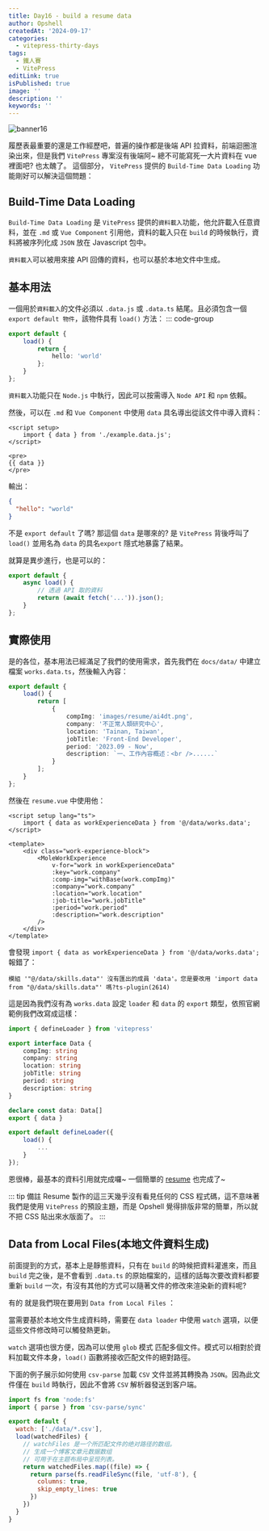 ```yaml
---
title: Day16 - build a resume data
author: Opshell
createdAt: '2024-09-17'
categories:
  - vitepress-thirty-days
tags:
  - 鐵人賽
  - VitePress
editLink: true
isPublished: true
image: ''
description: ''
keywords: ''
---
```

![banner16](https://ithelp.ithome.com.tw/upload/images/20240917/20109918PJ9MKLB0yO.png)

履歷表最重要的還是工作經歷吧，普遍的操作都是後端 API 拉資料，前端迴圈渲染出來，但是我們 `VitePress` 專案沒有後端阿~ 總不可能寫死一大片資料在 vue 裡面吧? 也太醜了。
這個部分， `VitePress` 提供的 `Build-Time Data Loading` 功能剛好可以解決這個問題：

## Build-Time Data Loading
`Build-Time Data Loading` 是 `VitePress` 提供的`資料載入`功能，他允許載入任意資料，並在 `.md` 或 `Vue Component` 引用他，資料的載入只在 `build` 的時候執行，資料將被序列化成 `JSON` 放在 Javascript 包中。

`資料載入`可以被用來接 API 回傳的資料，也可以基於本地文件中生成。

## 基本用法
一個用於`資料載入`的文件必須以 `.data.js` 或 `.data.ts` 結尾。且必須包含一個 `export default 物件`，該物件具有 `load()` 方法：
::: code-group
```ts [example.data.ts]
export default {
    load() {
        return {
            hello: 'world'
        };
    }
};
```
`資料載入`功能只在 `Node.js` 中執行，因此可以按需導入 `Node API` 和 `npm` 依賴。

然後，可以在 `.md` 和 `Vue Component` 中使用 `data` 具名導出從該文件中導入資料：
```vue
<script setup>
    import { data } from './example.data.js';
</script>

<pre>
{{ data }}
</pre>
```
輸出：
```json
{
  "hello": "world"
}
```
不是 `export default` 了嗎? 那這個 `data` 是哪來的?
是 `VitePress` 背後呼叫了 `load()` 並用名為 `data` 的具名`export` 隱式地暴露了結果。

就算是異步進行，也是可以的：
```ts
export default {
    async load() {
        // 透過 API 取的資料
        return (await fetch('...')).json();
    }
};
```

## 實際使用
是的各位，基本用法已經滿足了我們的使用需求，首先我們在 `docs/data/` 中建立檔案 `works.data.ts`，然後輸入內容：
```ts
export default {
    load() {
        return [
            {
                compImg: 'images/resume/ai4dt.png',
                company: '不正常人類研究中心',
                location: 'Tainan, Taiwan',
                jobTitle: 'Front-End Developer',
                period: '2023.09 - Now',
                description: `一、工作內容概述：<br />......`
            }
        ];
    }
};
```

然後在 `resume.vue` 中使用他：
```vue
<script setup lang="ts">
    import { data as workExperienceData } from '@/data/works.data';
</script>

<template>
    <div class="work-experience-block">
        <MoleWorkExperience
            v-for="work in workExperienceData"
            :key="work.company"
            :comp-img="withBase(work.compImg)"
            :company="work.company"
            :location="work.location"
            :job-title="work.jobTitle"
            :period="work.period"
            :description="work.description"
        />
    </div>
</template>
```

會發現 `import { data as workExperienceData } from '@/data/works.data';` 報錯了：

`模組 '"@/data/skills.data"' 沒有匯出的成員 'data'。您是要改用 'import data from "@/data/skills.data"' 嗎?ts-plugin(2614)`

這是因為我們沒有為 `works.data` 設定 `loader` 和 `data` 的 `export` 類型，依照官網範例我們改寫成這樣：
```ts
import { defineLoader } from 'vitepress'

export interface Data {
    compImg: string
    company: string
    location: string
    jobTitle: string
    period: string
    description: string
}

declare const data: Data[]
export { data }

export default defineLoader({
    load() {
        ...
    }
});
```
恩很棒，最基本的資料引用就完成囉~ 一個簡單的 [resume](https://opshell.github.io/resume-layout.html) 也完成了~

::: tip 備註
Resume 製作的這三天幾乎沒有看見任何的 CSS 程式碼，這不意味著我們是使用 `VitePress` 的預設主題，而是 Opshell 覺得排版非常的簡單，所以就不把 CSS 貼出來水版面了。
:::


## Data from Local Files(本地文件資料生成)
前面提到的方式，基本上是靜態資料，只有在 `build` 的時候把資料灌進來，而且 `build` 完之後，是不會看到 `.data.ts` 的原始檔案的，這樣的話每次要改資料都要重新 `build` 一次，有沒有其他的方式可以隨著文件的修改來渲染新的資料呢?

有的 就是我們現在要用到 `Data from Local Files` ：

當需要基於本地文件生成資料時，需要在 `data loader` 中使用 `watch` 選項，以便這些文件修改時可以觸發熱更新。

`watch` 選項也很方便，因為可以使用 `glob` 模式 匹配多個文件。模式可以相對於資料加載文件本身，`load()` 函數將接收匹配文件的絕對路徑。

下面的例子展示如何使用 `csv-parse` 加載 `CSV` 文件並將其轉換為 `JSON`。因為此文件僅在 `build` 時執行，因此不會將 `CSV` 解析器發送到客户端。
```js
import fs from 'node:fs'
import { parse } from 'csv-parse/sync'

export default {
  watch: ['./data/*.csv'],
  load(watchedFiles) {
    // watchFiles 是一个所匹配文件的绝对路径的数组。
    // 生成一个博客文章元数据数组
    // 可用于在主题布局中呈现列表。
    return watchedFiles.map((file) => {
      return parse(fs.readFileSync(file, 'utf-8'), {
        columns: true,
        skip_empty_lines: true
      })
    })
  }
}
```
